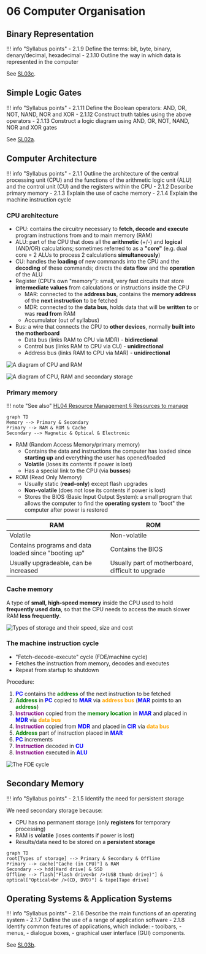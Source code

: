 # 06 Computer Organisation

## Binary Representation

!!! info "Syllabus points"
    - 2.1.9 Define the terms: bit, byte, binary, denary/decimal, hexadecimal
    - 2.1.10 Outline the way in which data is represented in the computer

See [SL03c](03c.md).

## Simple Logic Gates

!!! info "Syllabus points"
    - 2.1.11 Define the Boolean operators: AND, OR, NOT, NAND, NOR and XOR
    - 2.1.12 Construct truth tables using the above operators
    - 2.1.13 Construct a logic diagram using AND, OR, NOT, NAND, NOR and XOR gates

See [SL02a](02a.md#boolean-algebra).

## Computer Architecture

!!! info "Syllabus points"
    - 2.1.1 Outline the architecture of the central processing unit (CPU) and the functions of the arithmetic logic unit (ALU) and the control unit (CU) and the registers within the CPU
    - 2.1.2 Describe primary memory
    - 2.1.3 Explain the use of cache memory
    - 2.1.4 Explain the machine instruction cycle

### CPU architecture

- CPU: contains the circuitry necessary to **fetch, decode and execute** program instructions from and to main memory (RAM)
- ALU: part of the CPU that does all the **arithmetic** (+/-) and **logical**
(AND/OR) calculations; sometimes referred to as a **"core"** (e.g. dual core = 2 ALUs to process 2 calculations **simultaneously**)
- CU: handles the **loading** of new commands into the CPU and the **decoding** of these commands; directs the **data flow** and the **operation** of the ALU
- Register (CPU's own "memory"): small, very fast circuits that store **intermediate values** from calculations or instructions inside the CPU
    - MAR: connected to the **address bus**, contains the **memory address** of the **next instruction** to be fetched
    - MDR: connected to the **data bus**, holds data that will be **written to** or was **read from** RAM
    - Accumulator (out of syllabus)
- Bus: a wire that connects the CPU to **other devices**, normally **built into the motherboard**
    - Data bus (links RAM to CPU via MDR) - **bidirectional**
    - Control bus (links RAM to CPU via CU) - **unidirectional**
    - Address bus (links RAM to CPU via MAR) - **unidirectional**

![A diagram of CPU and RAM](https://i.imgur.com/H5I5fiJ.png)

![A diagram of CPU, RAM and secondary storage](https://i.imgur.com/jGogYV7.png)

### Primary memory

!!! note "See also"
    [HL04 Resource Management § Resources to manage](../HL/04.md#resources-to-manage)

```mermaid
graph TD
Memory --> Primary & Secondary
Primary --> RAM & ROM & Cache
Secondary --> Magnetic & Optical & Electronic
```

- RAM (Random Access Memory/primary memory)
    - Contains the data and instructions the computer has loaded since **starting up** and everything the user has opened/loaded
    - **Volatile** (loses its contents if power is lost)
    - Has a special link to the CPU (via **busses**)
- ROM (Read Only Memory)
    - Usually static (**read-only**) except flash upgrades
    - **Non-volatile** (does not lose its contents if power is lost)
    - Stores the BIOS (Basic Input Output System): a small program that allows the computer to find the **operating system** to "boot" the computer after power is restored

| RAM                                                  | ROM                                               |
| ---------------------------------------------------- | ------------------------------------------------- |
| Volatile                                             | Non-volatile                                      |
| Contains programs and data loaded since "booting up" | Contains the BIOS                                 |
| Usually upgradeable, can be increased                | Usually part of motherboard, difficult to upgrade |

### Cache memory

A type of **small, high-speed memory** inside the CPU used to hold **frequently used data**, so that the CPU needs to access the much slower RAM **less frequently**.

![Types of storage and their speed, size and cost](https://i.imgur.com/hJisJFa.png)

### The machine instruction cycle

- "Fetch-decode-execute" cycle (FDE/machine cycle)
- Fetches the instruction from memory, decodes and executes
- Repeat from startup to shutdown

<style>
    .blue {
        color: blue;
    }
    .green {
        color: green;
    }
    .orange {
        color: orange;
    }
    .purple {
        color: purple;
    }
    .blue, .green, .orange, .purple {
        font-weight: bold;
    }
</style>

Procedure:

1. <span class="blue">PC</span> contains the <span class="green">address</span> of the next instruction to be fetched
2. <span class="green">Address</span> in <span class="blue">PC</span> copied to <span class="blue">MAR</span> via <span class="orange">address bus</span> (<span class="blue">MAR</span> points to an <span class="green">address</span>)
3. <span class="purple">Instruction</span> copied from the <span class="green">memory location</span> in <span class="blue">MAR</span> and placed in <span class="blue">MDR</span> via <span class="orange">data bus</span>
4. <span class="purple">Instruction</span> copied from <span class="blue">MDR</span> and placed in <span class="blue">CIR</span> via <span class="orange">data bus</span>
5. <span class="green">Address</span> part of instruction placed in <span class="blue">MAR</span>
6. <span class="blue">PC</span> increments
7. <span class="purple">Instruction</span> decoded in <span class="blue">CU</span>
8. <span class="purple">Instruction</span> executed in <span class="blue">ALU</span>

![The FDE cycle](https://i.imgur.com/cOSFU9X.png)

## Secondary Memory

!!! info "Syllabus points"
    - 2.1.5 Identify the need for persistent storage

We need secondary storage because:

- CPU has no permanent storage (only **registers** for temporary processing)
- RAM is **volatile** (loses contents if power is lost)
- Results/data need to be stored on a **persistent storage**

```mermaid
graph TD
root[Types of storage] --> Primary & Secondary & Offline
Primary --> cache["Cache (in CPU)"] & RAM
Secondary --> hdd[Hard drive] & SSD
Offline --> flash["Flash drive<br />(USB thumb drive)"] & optical["Optical<br />(CD, DVD)"] & tape[Tape drive]
```

## Operating Systems & Application Systems

!!! info "Syllabus points"
    - 2.1.6 Describe the main functions of an operating system
    - 2.1.7 Outline the use of a range of application software
    - 2.1.8 Identify common features of applications, which include:
        - toolbars,
        - menus,
        - dialogue boxes,
        - graphical user interface (GUI) components.

See [SL03b](03b.md).
